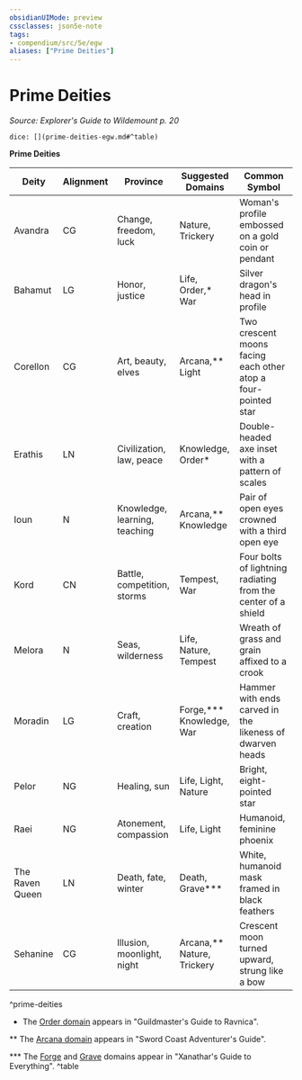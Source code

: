 ```yaml
---
obsidianUIMode: preview
cssclasses: json5e-note
tags:
- compendium/src/5e/egw
aliases: ["Prime Deities"]
---
```

# Prime Deities
*Source: Explorer's Guide to Wildemount p. 20* 

`dice: [](prime-deities-egw.md#^table)`

**Prime Deities**

| Deity | Alignment | Province | Suggested Domains | Common Symbol |
|-------|-----------|----------|-------------------|---------------|
| Avandra | CG | Change, freedom, luck | Nature, Trickery | Woman's profile embossed on a gold coin or pendant |
| Bahamut | LG | Honor, justice | Life, Order,* War | Silver dragon's head in profile |
| Corellon | CG | Art, beauty, elves | Arcana,** Light | Two crescent moons facing each other atop a four-pointed star |
| Erathis | LN | Civilization, law, peace | Knowledge, Order* | Double-headed axe inset with a pattern of scales |
| Ioun | N | Knowledge, learning, teaching | Arcana,** Knowledge | Pair of open eyes crowned with a third open eye |
| Kord | CN | Battle, competition, storms | Tempest, War | Four bolts of lightning radiating from the center of a shield |
| Melora | N | Seas, wilderness | Life, Nature, Tempest | Wreath of grass and grain affixed to a crook |
| Moradin | LG | Craft, creation | Forge,*** Knowledge, War | Hammer with ends carved in the likeness of dwarven heads |
| Pelor | NG | Healing, sun | Life, Light, Nature | Bright, eight-pointed star |
| Raei | NG | Atonement, compassion | Life, Light | Humanoid, feminine phoenix |
| The Raven Queen | LN | Death, fate, winter | Death, Grave*** | White, humanoid mask framed in black feathers |
| Sehanine | CG | Illusion, moonlight, night | Arcana,** Nature, Trickery | Crescent moon turned upward, strung like a bow |
^prime-deities

* The [Order domain](/compendium/classes/cleric-order-domain-tce.md) appears in "Guildmaster's Guide to Ravnica".

** The [Arcana domain](/compendium/classes/cleric-arcana-domain-scag.md) appears in "Sword Coast Adventurer's Guide".

*** The [Forge](/compendium/classes/cleric-forge-domain-xge.md) and [Grave](/compendium/classes/cleric-grave-domain-xge.md) domains appear in "Xanathar's Guide to Everything".
^table